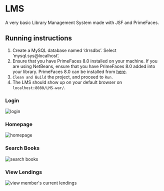 # LMS

A very basic Library Management System made with JSF and PrimeFaces.

## Running instructions
1. Create a MySQL database named ‘drrsdbs’. Select ‘mysql.sys@localhost’.
2. Ensure that you have PrimeFaces 8.0 installed on your machine. If you are using NetBeans, ensure that you have PrimeFaces 8.0 added into your library. 
PrimeFaces 8.0 can be installed from [here](https://www.primefaces.org/downloads/).
3. ```Clean and Build``` the project, and proceed to ```Run```.
4. The LMS should show up on your default browser on ```localhost:8080/LMS-war/```.

### Login
![login](https://i.ibb.co/QfM8G0n/LMS-login.png)

### Homepage
![homepage](https://i.ibb.co/h8zHSmY/LMS-homepage.png)

### Search Books
![search books](https://i.ibb.co/pLFMt02/LMS-searchbooks.png)

### View Lendings
![view member's current lendings](https://i.ibb.co/M1HJfd9/LMS-returnbooks.png)
